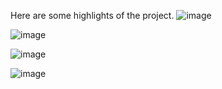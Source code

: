 Here are some highlights of the project.
![image](https://github.com/n-pradip/simple-ecommerce-app/assets/64666568/36649036-3b0f-4905-ac3f-777ce8ae251a)

![image](https://github.com/n-pradip/simple-ecommerce-app/assets/64666568/52c11563-b02f-4569-bc56-4718dc7eb239)

![image](https://github.com/n-pradip/simple-ecommerce-app/assets/64666568/f6ffa56b-caad-4cbb-90b8-67713c185118)

![image](https://github.com/n-pradip/simple-ecommerce-app/assets/64666568/614f4acc-4565-415d-9134-1a5645440a95)
